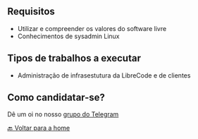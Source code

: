 ## Requisitos
* Utilizar e compreender os valores do software livre
* Conhecimentos de sysadmin Linux

## Tipos de trabalhos a executar
* Administração de infrasestutura da LibreCode e de clientes

## Como candidatar-se?
Dê um oi no nosso [grupo do Telegram](https://t.me/LibreCodeCoop)

[🔙 Voltar para a home](../README.md)
